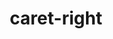 ---
title: caret-right
unicode_regular: \ea92
unicode_bold: \ea91
unicode_solid: \ea93
unicode_brand: 
---